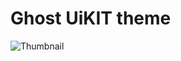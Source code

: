 # Ghost UiKIT theme

![Thumbnail](https://raw.github.com/Ghostrrr/ghost-theme-uikit/master/images/thumbnail.jpg)
